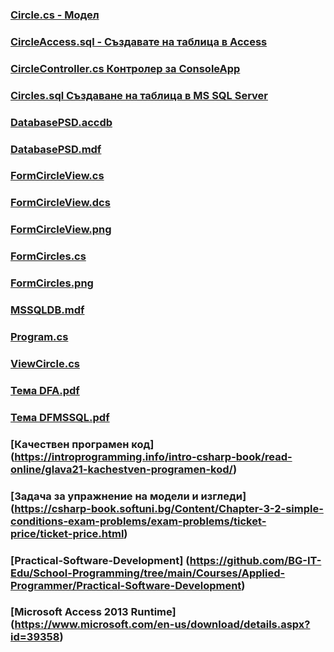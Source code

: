 ### [Circle.cs - Модел](https://github.com/vakovsky/11/blob/main/part1(mvc)/Circle.cs)
### [CircleAccess.sql - Създавате на таблица в Access](https://github.com/vakovsky/11/blob/main/part1(mvc)/CircleAccess.sql)
### [CircleController.cs Контролер за ConsoleApp](https://github.com/vakovsky/11/blob/main/part1(mvc)/CircleController.cs)
### [Circles.sql Създаване на таблица в MS SQL Server](https://github.com/vakovsky/11/blob/main/part1(mvc)/Circles.sql)
### [DatabasePSD.accdb](https://github.com/vakovsky/11/blob/main/part1(mvc)/DatabasePSD.accdb)
### [DatabasePSD.mdf](https://github.com/vakovsky/11/blob/main/part1(mvc)/DatabasePSD.mdf)
### [FormCircleView.cs](https://github.com/vakovsky/11/blob/main/part1(mvc)/FormCircleView.cs)
### [FormCircleView.dcs](https://github.com/vakovsky/11/blob/main/part1(mvc)/FormCircleView.dcs)
### [FormCircleView.png](https://github.com/vakovsky/11/blob/main/part1(mvc)/FormCircleView.png)
### [FormCircles.cs](https://github.com/vakovsky/11/blob/main/part1(mvc)/FormCircles.cs)
### [FormCircles.png](https://github.com/vakovsky/11/blob/main/part1(mvc)/FormCircles.png)
### [MSSQLDB.mdf](https://github.com/vakovsky/11/blob/main/part1(mvc)/MSSQLDB.mdf)
### [Program.cs](https://github.com/vakovsky/11/blob/main/part1(mvc)/Program.cs)
### [ViewCircle.cs](https://github.com/vakovsky/11/blob/main/part1(mvc)/ViewCircle.cs)
### [Тема DFA.pdf](https://github.com/vakovsky/11/blob/main/part1(mvc)/%D0%A2%D0%B5%D0%BC%D0%B0%20DFA.pdf)
### [Тема DFMSSQL.pdf](https://github.com/vakovsky/11/blob/main/part1(mvc)/%D0%A2%D0%B5%D0%BC%D0%B0%20DFMSSQL.pdf)


### [Качествен програмен код] (https://introprogramming.info/intro-csharp-book/read-online/glava21-kachestven-programen-kod/)
### [Задача за упражнение на модели и изгледи] (https://csharp-book.softuni.bg/Content/Chapter-3-2-simple-conditions-exam-problems/exam-problems/ticket-price/ticket-price.html)
### [Practical-Software-Development] (https://github.com/BG-IT-Edu/School-Programming/tree/main/Courses/Applied-Programmer/Practical-Software-Development)
### [Microsoft Access 2013 Runtime] (https://www.microsoft.com/en-us/download/details.aspx?id=39358)
